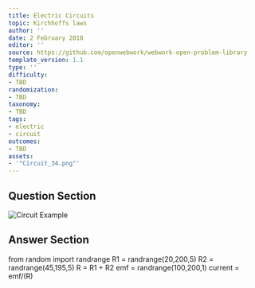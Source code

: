 ```yaml
---
title: Electric Circuits
topic: Kirchhoffs laws
author: ''
date: 2 February 2018
editor: ''
source: https://github.com/openwebwork/webwork-open-problem-library
template_version: 1.1
type: ''
difficulty:
- TBD
randomization:
- TBD
taxonomy:
- TBD
tags:
- electric
- circuit
outcomes:
- TBD
assets:
- '"Circuit_34.png"'
---
```


## Question Section 

![Circuit Example]("Circuit_34.png")





## Answer Section

from random import randrange
R1 = randrange(20,200,5)
R2 = randrange(45,195,5)
R = R1 + R2
emf = randrange(100,200,1)
current = emf/(R)
